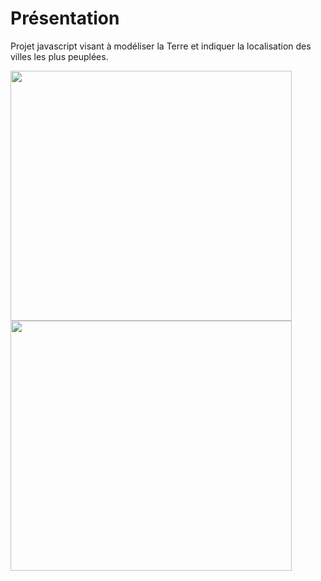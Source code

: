 # Présentation

Projet javascript visant à modéliser la Terre et indiquer la localisation des villes les plus peuplées.


<img src="https://user-images.githubusercontent.com/13381610/175835039-4d731bda-24f0-454e-aedd-cc9b126a8dd6.png" name="image-name" height="400" width="450">
<img src="https://user-images.githubusercontent.com/13381610/175835040-350cf370-9578-4294-96e4-650aa5a5574b.png" name="image-name" height="400" width="450">

